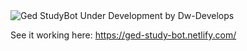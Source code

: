 <img src="http://i65.tinypic.com/20js65j.jpg" border="0" alt="Ged StudyBot Under Development by Dw-Develops">





See it working here:
https://ged-study-bot.netlify.com/
